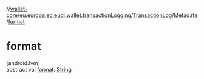 //[wallet-core](../../../../index.md)/[eu.europa.ec.eudi.wallet.transactionLogging](../../index.md)/[TransactionLog](../index.md)/[Metadata](index.md)/[format](format.md)

# format

[androidJvm]\
abstract val [format](format.md): [String](https://kotlinlang.org/api/latest/jvm/stdlib/kotlin-stdlib/kotlin/-string/index.html)
